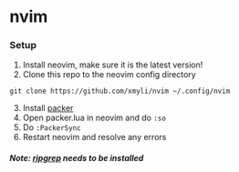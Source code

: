 # nvim

### Setup
1. Install neovim, make sure it is the latest version!
2. Clone this repo to the neovim config directory
```
git clone https://github.com/xmyli/nvim ~/.config/nvim
```
3. Install [packer](https://github.com/wbthomason/packer.nvim#quickstart)
4. Open packer.lua in neovim and do `:so`
5. Do `:PackerSync`
6. Restart neovim and resolve any errors

##### Note: [ripgrep](https://github.com/BurntSushi/ripgrep) needs to be installed
